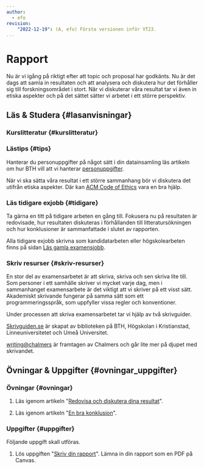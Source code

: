 ```yaml
---
author:
  - efo
revision:
    "2022-12-19": (A, efo) Första versionen inför VT23.
...
```

Rapport
====================================

Nu är vi igång på riktigt efter att topic och proposal har godkänts. Nu är det dags att samla in resultaten och att analysera och diskutera hur det förhåller sig till forskningsområdet i stort. När vi diskuterar våra resultat tar vi även in etiska aspekter och på det sättet sätter vi arbetet i ett större perspektiv.



<!--more-->



Läs & Studera  {#lasanvisningar}
---------------------------------

### Kurslitteratur {#kurslitteratur}



### Lästips {#tips}

Hanterar du personuppgifter på något sätt i din datainsamling läs artikeln om hur BTH vill att vi hanterar [personuppgifter](https://studentportal.bth.se/genomfor-studierna/examensarbete/personuppgiftsbehandling-vid-studentarbeten/).

När vi ska sätta våra resultat i ett större sammanhang bör vi diskutera det utifrån etiska aspekter. Där kan [ACM Code of Ethics](https://www.acm.org/code-of-ethics) vara en bra hjälp.



### Läs tidigare exjobb {#tidigare}

Ta gärna en titt på tidigare arbeten en gång till. Fokusera nu på resultaten är redovisade, hur resultaten diskuteras i förhållanden till litteratursökningen och hur konklusioner är sammanfattade i slutet av rapporten.

Alla tidigare exjobb skrivna som kandidatarbeten eller högskolearbeten finns på sidan [Läs gamla examensjobb](kurser/exjobb/guide/las-gamla-examensjobb).



### Skriv resurser {#skriv-resurser}

En stor del av examensarbetet är att skriva, skriva och sen skriva lite till. Som personer i ett samhälle skriver vi mycket varje dag, men i sammanhanget examensarbete är det viktigt att vi skriver på ett visst sätt. Akademiskt skrivande fungerar på samma sätt som ett programmeringsspråk, som uppfyller vissa regler och konventioner.

Under processen att skriva examensarbetet tar vi hjälp av två skrivguider.

[Skrivguiden.se](https://skrivguiden.se/) är skapat av biblioteken på BTH, Högskolan i Kristianstad, Linneuniversitetet och Umeå Universitet.

[writing@chalmers](https://writing.chalmers.se/chalmers-skrivguide/) är framtagen av Chalmers och går lite mer på djupet med skrivandet.



Övningar & Uppgifter  {#ovningar_uppgifter}
-------------------------------------------

### Övningar {#ovningar}

1. Läs igenom artikeln "[Redovisa och diskutera dina resultat](kunskap/exjobb-redovisa-resultat)".

1. Läs igenom artikeln "[En bra konklusion](kunskap/exjobb-en-bra-konklusion)".



### Uppgifter {#uppgifter}

Följande uppgift skall utföras.

1. Lös uppgiften "[Skriv din rapport](uppgift/exjobb-rapport)". Lämna in din rapport som en PDF på Canvas.
